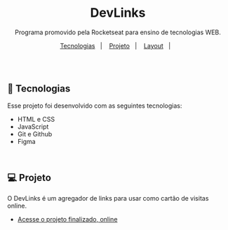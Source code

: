 <h1 align="center"> DevLinks </h1>

<p align="center">
Programa promovido pela Rocketseat para ensino de tecnologias WEB. <br/>
</p>

<p align="center">
  <a href="#-tecnologias">Tecnologias</a>&nbsp;&nbsp;&nbsp;|&nbsp;&nbsp;&nbsp;
  <a href="#-projeto">Projeto</a>&nbsp;&nbsp;&nbsp;|&nbsp;&nbsp;&nbsp;
  <a href="#-layout">Layout</a>&nbsp;&nbsp;&nbsp;|&nbsp;&nbsp;&nbsp;
</p>

<br/>
<br/>

## 🚀 Tecnologias

Esse projeto foi desenvolvido com as seguintes tecnologias:

- HTML e CSS
- JavaScript
- Git e Github
- Figma

<br/>

## 💻 Projeto

O DevLinks é um agregador de links para usar como cartão de visitas online.

- [Acesse o projeto finalizado, online](https://Tche-Marco.github.io/links)
